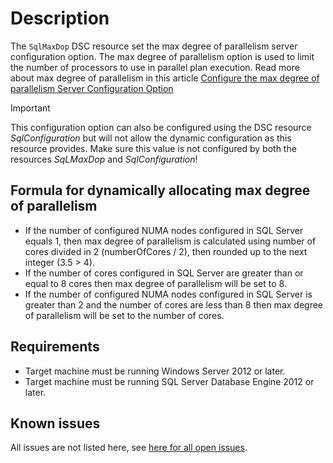 # Description

The `SqlMaxDop` DSC resource set the max degree of parallelism server
configuration option. The max degree of parallelism option is used to limit
the number of processors to use in parallel plan execution. Read more about
max degree of parallelism in this article
[Configure the max degree of parallelism Server Configuration Option](https://msdn.microsoft.com/en-us/library/ms189094.aspx)

> [!IMPORTANT]
> This configuration option can also be configured using the DSC
> resource _SqlConfiguration_ but will not allow the dynamic configuration
> as this resource provides. Make sure this value is not configured by both
> the resources _SqLMaxDop_ and _SqlConfiguration_!

## Formula for dynamically allocating max degree of parallelism

* If the number of configured NUMA nodes configured in SQL Server equals 1, then
  max degree of parallelism is calculated using number of cores divided in 2
  (numberOfCores / 2), then rounded up to the next integer (3.5 > 4).
* If the number of cores configured in SQL Server are greater than or equal to
  8 cores then max degree of parallelism will be set to 8.
* If the number of configured NUMA nodes configured in SQL Server is greater than
  2 and the number of cores are less than 8 then max degree of parallelism will
  be set to the number of cores.

## Requirements

* Target machine must be running Windows Server 2012 or later.
* Target machine must be running SQL Server Database Engine 2012 or later.

## Known issues

All issues are not listed here, see [here for all open issues](https://github.com/dsccommunity/SqlServerDsc/issues?q=is%3Aissue+is%3Aopen+in%3Atitle+SqlMaxDop).
